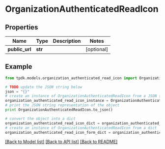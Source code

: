 # OrganizationAuthenticatedReadIcon


## Properties
Name | Type | Description | Notes
------------ | ------------- | ------------- | -------------
**public_url** | **str** |  | [optional] 

## Example

```python
from tpdk.models.organization_authenticated_read_icon import OrganizationAuthenticatedReadIcon

# TODO update the JSON string below
json = "{}"
# create an instance of OrganizationAuthenticatedReadIcon from a JSON string
organization_authenticated_read_icon_instance = OrganizationAuthenticatedReadIcon.from_json(json)
# print the JSON string representation of the object
print OrganizationAuthenticatedReadIcon.to_json()

# convert the object into a dict
organization_authenticated_read_icon_dict = organization_authenticated_read_icon_instance.to_dict()
# create an instance of OrganizationAuthenticatedReadIcon from a dict
organization_authenticated_read_icon_form_dict = organization_authenticated_read_icon.from_dict(organization_authenticated_read_icon_dict)
```
[[Back to Model list]](../README.md#documentation-for-models) [[Back to API list]](../README.md#documentation-for-api-endpoints) [[Back to README]](../README.md)


